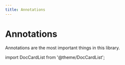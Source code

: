 ```yaml
---
title: Annotations
---
```


# Annotations

Annotations are the most important things in this library.

import DocCardList from '@theme/DocCardList';

<DocCardList />